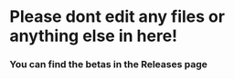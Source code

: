 # Please dont edit any files or anything else in here!

### You can find the betas in the Releases page
